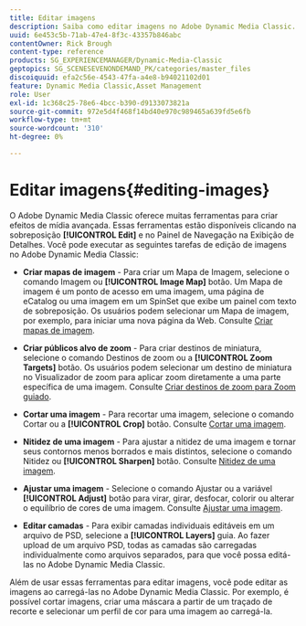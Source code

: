 ```yaml
---
title: Editar imagens
description: Saiba como editar imagens no Adobe Dynamic Media Classic.
uuid: 6e453c5b-71ab-47e4-8f3c-43357b846abc
contentOwner: Rick Brough
content-type: reference
products: SG_EXPERIENCEMANAGER/Dynamic-Media-Classic
geptopics: SG_SCENESEVENONDEMAND_PK/categories/master_files
discoiquuid: efa2c56e-4543-47fa-a4e8-b94021102d01
feature: Dynamic Media Classic,Asset Management
role: User
exl-id: 1c368c25-78e6-4bcc-b390-d9133073821a
source-git-commit: 972e5d4f468f14bd40e970c989465a639fd5e6fb
workflow-type: tm+mt
source-wordcount: '310'
ht-degree: 0%

---
```


# Editar imagens{#editing-images}

O Adobe Dynamic Media Classic oferece muitas ferramentas para criar efeitos de mídia avançada. Essas ferramentas estão disponíveis clicando na sobreposição **[!UICONTROL Edit]** e no Painel de Navegação na Exibição de Detalhes. Você pode executar as seguintes tarefas de edição de imagens no Adobe Dynamic Media Classic:

* **Criar mapas de imagem** - Para criar um Mapa de Imagem, selecione o comando Imagem ou **[!UICONTROL Image Map]** botão. Um Mapa de imagem é um ponto de acesso em uma imagem, uma página de eCatalog ou uma imagem em um SpinSet que exibe um painel com texto de sobreposição. Os usuários podem selecionar um Mapa de imagem, por exemplo, para iniciar uma nova página da Web. Consulte [Criar mapas de imagem](/help/creating-image-maps.md).

* **Criar públicos alvo de zoom** - Para criar destinos de miniatura, selecione o comando Destinos de zoom ou a **[!UICONTROL Zoom Targets]** botão. Os usuários podem selecionar um destino de miniatura no Visualizador de zoom para aplicar zoom diretamente a uma parte específica de uma imagem. Consulte [Criar destinos de zoom para Zoom guiado](/help/creating-zoom-targets-guided-zoom.md).

* **Cortar uma imagem** - Para recortar uma imagem, selecione o comando Cortar ou a **[!UICONTROL Crop]** botão. Consulte [Cortar uma imagem](/help/cropping-image.md).

* **Nitidez de uma imagem** - Para ajustar a nitidez de uma imagem e tornar seus contornos menos borrados e mais distintos, selecione o comando Nitidez ou **[!UICONTROL Sharpen]** botão. Consulte [Nitidez de uma imagem](/help/sharpening-image.md).

* **Ajustar uma imagem** - Selecione o comando Ajustar ou a variável **[!UICONTROL Adjust]** botão para virar, girar, desfocar, colorir ou alterar o equilíbrio de cores de uma imagem. Consulte [Ajustar uma imagem](/help/adjusting-image.md).

* **Editar camadas** - Para exibir camadas individuais editáveis em um arquivo de PSD, selecione a **[!UICONTROL Layers]** guia. Ao fazer upload de um arquivo PSD, todas as camadas são carregadas individualmente como arquivos separados, para que você possa editá-las no Adobe Dynamic Media Classic.

Além de usar essas ferramentas para editar imagens, você pode editar as imagens ao carregá-las no Adobe Dynamic Media Classic. Por exemplo, é possível cortar imagens, criar uma máscara a partir de um traçado de recorte e selecionar um perfil de cor para uma imagem ao carregá-la.
